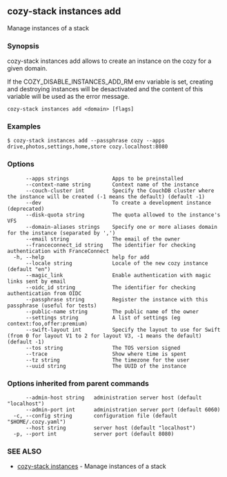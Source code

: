## cozy-stack instances add

Manage instances of a stack

### Synopsis


cozy-stack instances add allows to create an instance on the cozy for a
given domain.

If the COZY_DISABLE_INSTANCES_ADD_RM env variable is set, creating and
destroying instances will be desactivated and the content of this variable will
be used as the error message.


```
cozy-stack instances add <domain> [flags]
```

### Examples

```
$ cozy-stack instances add --passphrase cozy --apps drive,photos,settings,home,store cozy.localhost:8080
```

### Options

```
      --apps strings              Apps to be preinstalled
      --context-name string       Context name of the instance
      --couch-cluster int         Specify the CouchDB cluster where the instance will be created (-1 means the default) (default -1)
      --dev                       To create a development instance (deprecated)
      --disk-quota string         The quota allowed to the instance's VFS
      --domain-aliases strings    Specify one or more aliases domain for the instance (separated by ',')
      --email string              The email of the owner
      --franceconnect_id string   The identifier for checking authentication with FranceConnect
  -h, --help                      help for add
      --locale string             Locale of the new cozy instance (default "en")
      --magic_link                Enable authentication with magic links sent by email
      --oidc_id string            The identifier for checking authentication from OIDC
      --passphrase string         Register the instance with this passphrase (useful for tests)
      --public-name string        The public name of the owner
      --settings string           A list of settings (eg context:foo,offer:premium)
      --swift-layout int          Specify the layout to use for Swift (from 0 for layout V1 to 2 for layout V3, -1 means the default) (default -1)
      --tos string                The TOS version signed
      --trace                     Show where time is spent
      --tz string                 The timezone for the user
      --uuid string               The UUID of the instance
```

### Options inherited from parent commands

```
      --admin-host string   administration server host (default "localhost")
      --admin-port int      administration server port (default 6060)
  -c, --config string       configuration file (default "$HOME/.cozy.yaml")
      --host string         server host (default "localhost")
  -p, --port int            server port (default 8080)
```

### SEE ALSO

* [cozy-stack instances](cozy-stack_instances.md)	 - Manage instances of a stack

